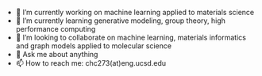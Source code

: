 - 🔭 I’m currently working on machine learning applied to materials science
- 🌱 I’m currently learning generative modeling, group theory, high performance computing
- 👯 I’m looking to collaborate on machine learning, materials informatics and graph models applied to molecular science
- 💬 Ask me about anything
- 📫 How to reach me: chc273(at)eng.ucsd.edu

